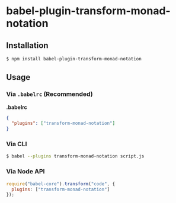 # babel-plugin-transform-monad-notation



## Installation

```sh
$ npm install babel-plugin-transform-monad-notation
```

## Usage

### Via `.babelrc` (Recommended)

**.babelrc**

```json
{
  "plugins": ["transform-monad-notation"]
}
```

### Via CLI

```sh
$ babel --plugins transform-monad-notation script.js
```

### Via Node API

```javascript
require("babel-core").transform("code", {
  plugins: ["transform-monad-notation"]
});
```
